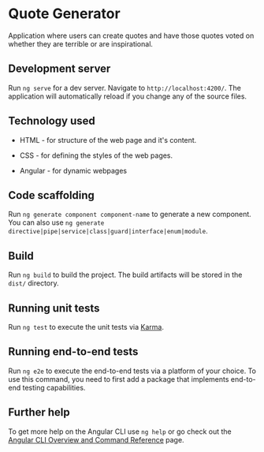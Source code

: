# Quote Generator

Application where users can create quotes and have those quotes voted on whether they are terrible or are inspirational.

## Development server

Run `ng serve` for a dev server. Navigate to `http://localhost:4200/`. The application will automatically reload if you change any of the source files.

## Technology used
* HTML   - for structure of the web page and it's content.

* CSS  -   for defining the styles of the web pages.

* Angular - for dynamic webpages

## Code scaffolding

Run `ng generate component component-name` to generate a new component. You can also use `ng generate directive|pipe|service|class|guard|interface|enum|module`.

## Build

Run `ng build` to build the project. The build artifacts will be stored in the `dist/` directory.

## Running unit tests

Run `ng test` to execute the unit tests via [Karma](https://karma-runner.github.io).

## Running end-to-end tests

Run `ng e2e` to execute the end-to-end tests via a platform of your choice. To use this command, you need to first add a package that implements end-to-end testing capabilities.

## Further help

To get more help on the Angular CLI use `ng help` or go check out the [Angular CLI Overview and Command Reference](https://angular.io/cli) page.
